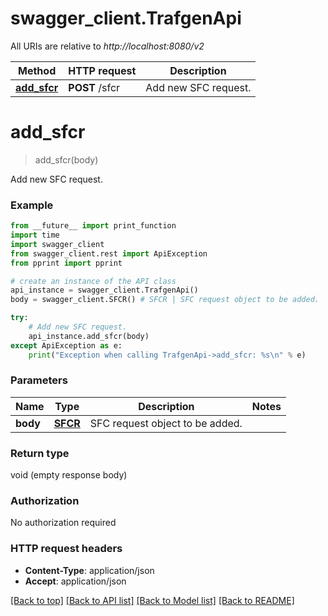 # swagger_client.TrafgenApi

All URIs are relative to *http://localhost:8080/v2*

Method | HTTP request | Description
------------- | ------------- | -------------
[**add_sfcr**](TrafgenApi.md#add_sfcr) | **POST** /sfcr | Add new SFC request.


# **add_sfcr**
> add_sfcr(body)

Add new SFC request.



### Example
```python
from __future__ import print_function
import time
import swagger_client
from swagger_client.rest import ApiException
from pprint import pprint

# create an instance of the API class
api_instance = swagger_client.TrafgenApi()
body = swagger_client.SFCR() # SFCR | SFC request object to be added.

try:
    # Add new SFC request.
    api_instance.add_sfcr(body)
except ApiException as e:
    print("Exception when calling TrafgenApi->add_sfcr: %s\n" % e)
```

### Parameters

Name | Type | Description  | Notes
------------- | ------------- | ------------- | -------------
 **body** | [**SFCR**](SFCR.md)| SFC request object to be added. | 

### Return type

void (empty response body)

### Authorization

No authorization required

### HTTP request headers

 - **Content-Type**: application/json
 - **Accept**: application/json

[[Back to top]](#) [[Back to API list]](../README.md#documentation-for-api-endpoints) [[Back to Model list]](../README.md#documentation-for-models) [[Back to README]](../README.md)


